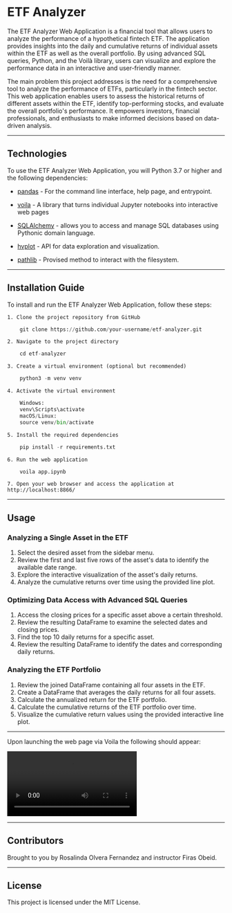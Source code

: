 # ETF Analyzer

The ETF Analyzer Web Application is a financial tool that allows users to analyze the performance of a hypothetical fintech ETF. The application provides insights into the daily and cumulative returns of individual assets within the ETF as well as the overall portfolio. By using advanced SQL queries, Python, and the Voilà library, users can visualize and explore the performance data in an interactive and user-friendly manner.

The main problem this project addresses is the need for a comprehensive tool to analyze the performance of ETFs, particularly in the fintech sector. This web application enables users to assess the historical returns of different assets within the ETF, identify top-performing stocks, and evaluate the overall portfolio's performance. It empowers investors, financial professionals, and enthusiasts to make informed decisions based on data-driven analysis.

---

## Technologies

To use the ETF Analyzer Web Application, you will Python 3.7 or higher and the following dependencies:

* [pandas](https://github.com/google/python-fire) - For the command line interface, help page, and entrypoint.

* [voila](https://github.com/voila-dashboards/voila) - A library that turns individual Jupyter notebooks into interactive web pages

* [SQLAlchemy](https://pypi.org/project/SQLAlchemy/) - allows you to access and manage SQL databases using Pythonic domain language.

* [hvplot](https://hvplot.holoviz.org/) - API for data exploration and visualization.

* [pathlib](https://docs.python.org/3/library/pathlib.html) - Provised method to interact with the filesystem.


---

## Installation Guide

To install and run the ETF Analyzer Web Application, follow these steps:

    1. Clone the project repository from GitHub
```python
    git clone https://github.com/your-username/etf-analyzer.git
```
    2. Navigate to the project directory
```python
    cd etf-analyzer
```
    3. Create a virtual environment (optional but recommended)
```python
    python3 -m venv venv
```
    4. Activate the virtual environment
```python
    Windows:
    venv\Scripts\activate
    macOS/Linux:
    source venv/bin/activate
```
    5. Install the required dependencies
```python
    pip install -r requirements.txt
```
    6. Run the web application
```python
    voila app.ipynb
```
    7. Open your web browser and access the application at http://localhost:8866/


---

## Usage

### Analyzing a Single Asset in the ETF

1. Select the desired asset from the sidebar menu.
2. Review the first and last five rows of the asset's data to identify the available date range.
3. Explore the interactive visualization of the asset's daily returns.
4. Analyze the cumulative returns over time using the provided line plot.

### Optimizing Data Access with Advanced SQL Queries

1. Access the closing prices for a specific asset above a certain threshold.
2. Review the resulting DataFrame to examine the selected dates and closing prices.
3. Find the top 10 daily returns for a specific asset.
4. Review the resulting DataFrame to identify the dates and corresponding daily returns.

### Analyzing the ETF Portfolio

1. Review the joined DataFrame containing all four assets in the ETF.
2. Create a DataFrame that averages the daily returns for all four assets.
3. Calculate the annualized return for the ETF portfolio.
4. Calculate the cumulative returns of the ETF portfolio over time.
5. Visualize the cumulative return values using the provided interactive line plot. 

---

Upon launching the web page via Voila the following should appear:

![Screeen Recording](Images/web_page.mov)

---

## Contributors

Brought to you by Rosalinda Olvera Fernandez and instructor Firas Obeid.

---

## License

This project is licensed under the MIT License.




